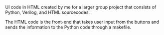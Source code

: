 UI code in HTML created by me for a larger group project that consists of Python, Verilog, and HTML sourcecodes.

The HTML code is the front-end that takes user input from the buttons and sends the information to the Python 
code through a makefile.
